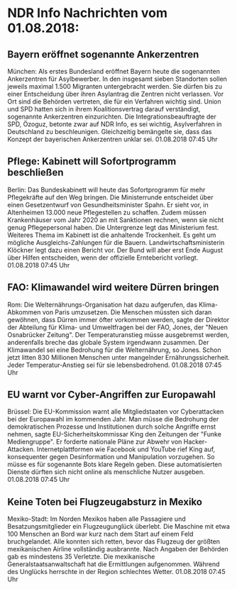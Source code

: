 # NDR Info Nachrichten vom 01.08.2018:


## Bayern eröffnet sogenannte Ankerzentren
München: Als erstes Bundesland eröffnet Bayern heute die sogenannten Ankerzentren für Asylbewerber. In den insgesamt sieben Standorten sollen jeweils maximal 1.500 Migranten untergebracht werden. Sie dürfen bis zu einer Entscheidung über ihren Asylantrag die Zentren nicht verlassen. Vor Ort sind die Behörden vertreten, die für ein Verfahren wichtig sind. Union und SPD hatten sich in ihrem Koalitionsvertrag darauf verständigt, sogenannte Ankerzentren einzurichten. Die Integrationsbeauftragte der SPD, Özoguz, betonte zwar auf NDR Info, es sei wichtig, Asylverfahren in Deutschland zu beschleunigen. Gleichzeitig bemängelte sie, dass das Konzept der bayerischen Ankerzentren unklar sei. 01.08.2018 07:45 Uhr 

## Pflege: Kabinett will Sofortprogramm beschließen
Berlin: Das Bundeskabinett will heute das Sofortprogramm für mehr Pflegekräfte auf den Weg bringen. Die Ministerrunde entscheidet über einen Gesetzentwurf von Gesundheitsminister Spahn. Er sieht vor, in Altenheimen 13.000 neue Pflegestellen zu schaffen. Zudem müssen Krankenhäuser vom Jahr 2020 an mit Sanktionen rechnen, wenn sie nicht genug Pflegepersonal haben. Die Untergrenze legt das Ministerium fest. Weiteres Thema im Kabinett ist die anhaltende Trockenheit. Es geht um mögliche Ausgleichs-Zahlungen für die Bauern. Landwirtschaftsministerin Klöckner legt dazu einen Bericht vor. Der Bund will aber erst Ende August über Hilfen entscheiden, wenn der offizielle Erntebericht vorliegt. 01.08.2018 07:45 Uhr 

## FAO: Klimawandel wird weitere Dürren bringen
Rom: Die Welternährungs-Organisation hat dazu aufgerufen, das Klima-Abkommen von Paris umzusetzen. Die Menschen müssten sich daran gewöhnen, dass Dürren immer öfter vorkommen werden, sagte der Direktor der Abteilung für Klima- und Umweltfragen bei der FAO, Jones, der "Neuen Osnabrücker Zeitung". Der Temperaturanstieg müsse ausgebremst werden, anderenfalls breche das globale System irgendwann zusammen. Der Klimawandel sei eine Bedrohung für die Welternährung, so Jones. Schon jetzt litten 830 Millionen Menschen unter mangelnder Ernährungssicherheit. Jeder Temperatur-Anstieg sei für sie lebensbedrohend. 01.08.2018 07:45 Uhr 

## EU warnt vor Cyber-Angriffen zur Europawahl
Brüssel: Die EU-Kommission warnt alle Mitgliedstaaten vor Cyberattacken bei der Europawahl im kommenden Jahr. Man müsse die Bedrohung der demokratischen Prozesse und Institutionen durch solche Angriffe ernst nehmen, sagte EU-Sicherheitskommissar King den Zeitungen der "Funke Mediengruppe". Er forderte nationale Pläne zur Abwehr von Hacker-Attacken. Internetplattformen wie Facebook und YouTube rief King auf, konsequenter gegen Desinformation und Manipulation vorzugehen. So müsse es für sogenannte Bots klare Regeln geben. Diese automatisierten Dienste dürften sich nicht online als menschliche Nutzer ausgeben. 01.08.2018 07:45 Uhr 

## Keine Toten bei Flugzeugabsturz in Mexiko
Mexiko-Stadt: Im Norden Mexikos haben alle Passagiere und Besatzungsmitglieder ein Flugzeugunglück überlebt. Die Maschine mit etwa 100 Menschen an Bord war kurz nach dem Start auf einem Feld bruchgelandet. Alle konnten sich retten, bevor das Flugzeug der größten mexikanischen Airline vollständig ausbrannte. Nach Angaben der Behörden gab es mindestens 35 Verletzte. Die mexikanische Generalstaatsanwaltschaft hat die Ermittlungen aufgenommen. Während des Unglücks herrschte in der Region schlechtes Wetter. 01.08.2018 07:45 Uhr 
